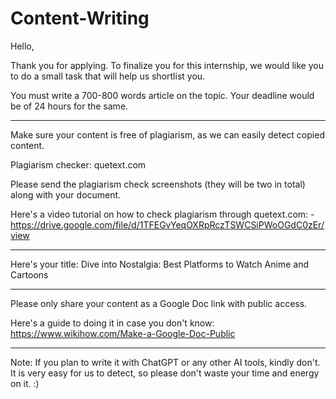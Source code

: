 # Content-Writing

Hello,

Thank you for applying. To finalize you for this internship, we would
like you to do a small task that will help us shortlist you.

You must write a 700-800 words article on the topic. Your
deadline would be of 24 hours for the same.

---

Make sure your content is free of plagiarism, as we can easily detect
copied content.

Plagiarism checker: quetext.com

Please send the plagiarism check screenshots (they will be two in
total) along with your document.

Here's a video tutorial on how to check plagiarism through
quetext.com: - https://drive.google.com/file/d/1TFEGvYeqOXRpRczTSWCSiPWoOGdC0zEr/view

---

Here's your title:  Dive into Nostalgia: Best Platforms to Watch Anime and Cartoons

---

Please only share your content as a Google Doc link with public access.

Here's a guide to doing it in case you don't know:
https://www.wikihow.com/Make-a-Google-Doc-Public

---

Note: If you plan to write it with ChatGPT or any other AI tools, kindly don't. It is very easy for us to detect, so please don't waste your time and energy on it. :)
